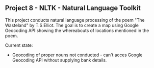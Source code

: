 ## Project 8 - NLTK - Natural Language Toolkit

This project conducts natural language processing of the poem "The Wasteland" by T.S.Elliot. The goal is to create a map using Google Geocoding API showing the whereabouts of locations mentioned in the poem.  

Current state:
* Geocoding of proper nouns not conducted - can't acces Google Geocoding API without supplying bank details.


